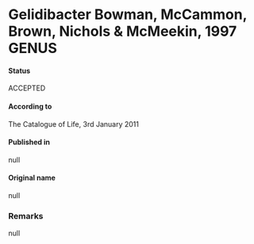 # Gelidibacter Bowman, McCammon, Brown, Nichols & McMeekin, 1997 GENUS

#### Status
ACCEPTED

#### According to
The Catalogue of Life, 3rd January 2011

#### Published in
null

#### Original name
null

### Remarks
null